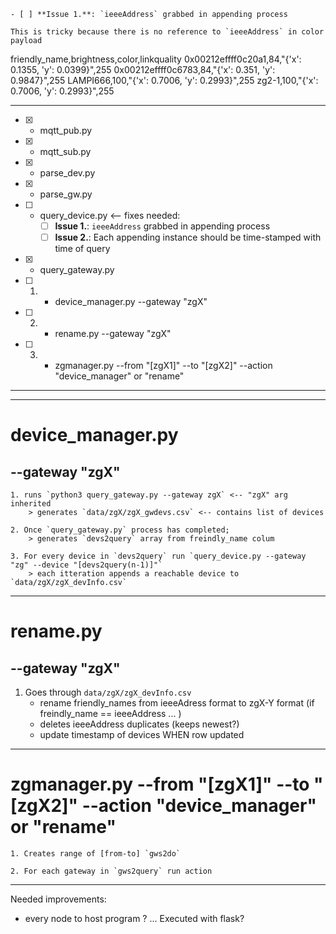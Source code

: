 	- [ ] **Issue 1.**: `ieeeAddress` grabbed in appending process

	This is tricky because there is no reference to `ieeeAddress` in color payload

friendly_name,brightness,color,linkquality
0x00212effff0c20a1,84,"{'x': 0.1355, 'y': 0.0399}",255
0x00212effff0c6783,84,"{'x': 0.351, 'y': 0.9847}",255
LAMPI666,100,"{'x': 0.7006, 'y': 0.2993}",255
zg2-1,100,"{'x': 0.7006, 'y': 0.2993}",255




---

- [x] + mqtt_pub.py
- [x] + mqtt_sub.py
- [x] + parse_dev.py
- [x] + parse_gw.py
- [ ] - query_device.py <-- fixes needed:
	- [ ] **Issue 1.**: `ieeeAddress` grabbed in appending process
	- [ ] **Issue 2.**: Each appending instance should be time-stamped with time of query

- [x] + query_gateway.py

- [ ] 1. - device_manager.py --gateway "zgX"
- [ ] 2. - rename.py --gateway "zgX"
- [ ] 3. - zgmanager.py --from "[zgX1]" --to "[zgX2]" --action "device_manager" or "rename"

---



---

# device_manager.py

## --gateway "zgX"

	1. runs `python3 query_gateway.py --gateway zgX` <-- "zgX" arg inherited
		> generates `data/zgX/zgX_gwdevs.csv` <-- contains list of devices

	2. Once `query_gateway.py` process has completed;
		> generates `devs2query` array from freindly_name colum

	3. For every device in `devs2query` run `query_device.py --gateway "zg" --device "[devs2query(n-1)]"`
		> each itteration appends a reachable device to `data/zgX/zgX_devInfo.csv`

---


# rename.py

## --gateway "zgX"

1. Goes through `data/zgX/zgX_devInfo.csv`
	- rename friendly_names from ieeeAdress format to zgX-Y format (if freindly_name == ieeeAddress ... )
	- deletes ieeeAddress duplicates (keeps newest?)
	- update timestamp of devices WHEN row updated

---

# zgmanager.py --from "[zgX1]" --to "[zgX2]" --action "device_manager" or "rename"

	1. Creates range of [from-to] `gws2do` 

	2. For each gateway in `gws2query` run action

---

Needed improvements:
- every node to host program ? ... Executed with flask?